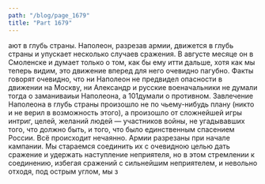 ```yaml
---
path: "/blog/page_1679"
title: "Part 1679"
---
```


ают в глубь страны.
Наполеон, разрезав армии, движется в глубь страны и упускает несколько случаев сражения. В августе месяце он в Смоленске и думает только о том, как бы ему итти дальше, хотя как мы теперь видим, это движение вперед для него очевидно пагубно.
Факты говорят очевидно, что ни Наполеон не предвидел опасности в движении на Москву, ни Александр и русские военачальники не думали тогда о заманиваиьи Наполеона, а 101думали о противном. Завлечение Наполеона в глубь страны произошло не по чьему-нибудь плану (никто и не верил в возможность этого), а произошло от сложнейшей игры интриг, целей, желаний людей — участников войны, не угадывавших того, что должно быть, и того, что было единственным спасением России. Всё происходит нечаянно. Армии разрезаны при начале кампании. Мы стараемся соединить их с очевидною целью дать сражение и удержать наступление неприятеля, но в этом стремлении к соединению, избегая сражений с сильнейшим неприятелем, и невольно отходя, под острым углом, мы з
